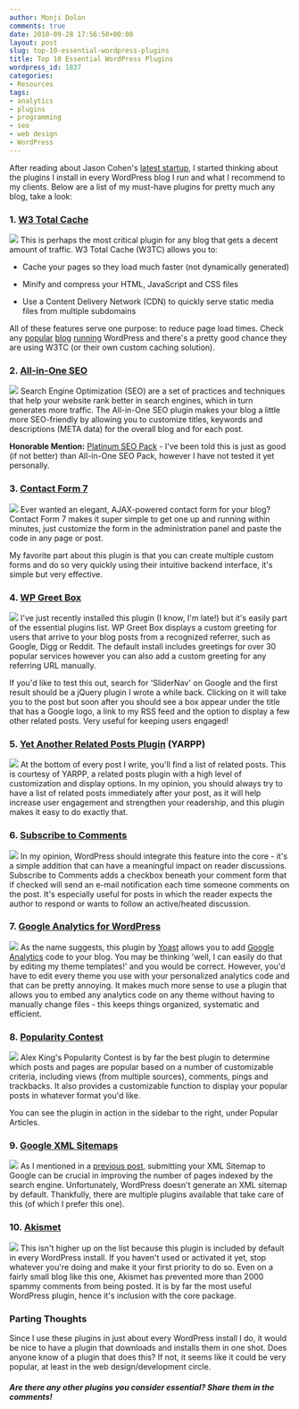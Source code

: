 ```yaml
---
author: Monji Dolon
comments: true
date: 2010-09-28 17:56:50+00:00
layout: post
slug: top-10-essential-wordpress-plugins
title: Top 10 Essential WordPress Plugins
wordpress_id: 1837
categories:
- Resources
tags:
- analytics
- plugins
- programming
- seo
- web design
- WordPress
---
```


After reading about Jason Cohen's [latest startup](http://blog.asmartbear.com/nut-up-or-shut-up.html), I started thinking about the plugins I install in every WordPress blog I run and what I recommend to my clients.  Below are a list of my must-have plugins for pretty much any blog, take a look:





### 1. [W3 Total Cache](http://wordpress.org/extend/plugins/w3-total-cache/)

[![](http://devgrow.s3.amazonaws.com/assets/images/w3tc.gif)](http://wordpress.org/extend/plugins/w3-total-cache/)
This is perhaps the most critical plugin for any blog that gets a decent amount of traffic.  W3 Total Cache (W3TC) allows you to:




  * Cache your pages so they load much faster (not dynamically generated)


  * Minify and compress your HTML, JavaScript and CSS files


  * Use a Content Delivery Network (CDN) to quickly serve static media files from multiple subdomains


All of these features serve one purpose: to reduce page load times.  Check any [popular](http://www.techcrunch.com/) [blog](http://www.mashable.com/) [running](http://www.smashingmagazine.com/) WordPress and there's a pretty good chance they are using W3TC (or their own custom caching solution).





### 2. [All-in-One SEO](http://wordpress.org/extend/plugins/all-in-one-seo-pack/)

[![](http://devgrow.s3.amazonaws.com/assets/images/all-in-one-seo.gif)](http://wordpress.org/extend/plugins/all-in-one-seo-pack/)
Search Engine Optimization (SEO) are a set of practices and techniques that help your website rank better in search engines, which in turn generates more traffic.  The All-in-One SEO plugin makes your blog a little more SEO-friendly by allowing you to customize titles, keywords and descriptions (META data) for the overall blog and for each post.

**Honorable Mention:** [Platinum SEO Pack](http://techblissonline.com/platinum-seo-pack/) - I've been told this is just as good (if not better) than All-in-One SEO Pack, however I have not tested it yet personally.





### 3. [Contact Form 7](http://wordpress.org/extend/plugins/contact-form-7/)

[![](http://devgrow.s3.amazonaws.com/assets/images/contact-form-7.gif)](http://wordpress.org/extend/plugins/contact-form-7/)
Ever wanted an elegant, AJAX-powered contact form for your blog?  Contact Form 7 makes it super simple to get one up and running within minutes, just customize the form in the administration panel and paste the code in any page or post.

My favorite part about this plugin is that you can create multiple custom forms and do so very quickly using their intuitive backend interface, it's simple but very effective.





### 4. [WP Greet Box](http://wordpress.org/extend/plugins/wp-greet-box/)

[![](http://devgrow.s3.amazonaws.com/assets/images/wp-greet-box.gif)](http://wordpress.org/extend/plugins/wp-greet-box/)
I've just recently installed this plugin (I know, I'm late!) but it's easily part of the essential plugins list.  WP Greet Box displays a custom greeting for users that arrive to your blog posts from a recognized referrer, such as Google, Digg or Reddit.  The default install includes greetings for over 30 popular services however you can also add a custom greeting for any referring URL manually.

If you'd like to test this out, search for 'SliderNav' on Google and the first result should be a jQuery plugin I wrote a while back.  Clicking on it will take you to the post but soon after you should see a box appear under the title that has a Google logo, a link to my RSS feed and the option to display a few other related posts.  Very useful for keeping users engaged!





### 5. [Yet Another Related Posts Plugin](http://wordpress.org/extend/plugins/yet-another-related-posts-plugin/) (YARPP)

[![](http://devgrow.s3.amazonaws.com/assets/images/related-posts.gif)](http://wordpress.org/extend/plugins/yet-another-related-posts-plugin/)
At the bottom of every post I write, you'll find a list of related posts.  This is courtesy of YARPP, a related posts plugin with a high level of customization and display options.  In my opinion, you should always try to have a list of related posts immediately after your post, as it will help increase user engagement and strengthen your readership, and this plugin makes it easy to do exactly that.





### 6. [Subscribe to Comments](http://wordpress.org/extend/plugins/subscribe-to-comments/)

[![](http://devgrow.s3.amazonaws.com/assets/images/subscribe-to-comments.gif)](http://wordpress.org/extend/plugins/subscribe-to-comments/)
In my opinion, WordPress should integrate this feature into the core - it's a simple addition that can have a meaningful impact on reader discussions.  Subscribe to Comments adds a checkbox beneath your comment form that if checked will send an e-mail notification each time someone comments on the post.  It's especially useful for posts in which the reader expects the author to respond or wants to follow an active/heated discussion.





### 7. [Google Analytics for WordPress](http://yoast.com/wordpress/google-analytics/)

[![](http://devgrow.s3.amazonaws.com/assets/images/google-analytics.gif)](http://yoast.com/wordpress/google-analytics/)
As the name suggests, this plugin by [Yoast](http://yoast.com/) allows you to add [Google Analytics](http://www.google.com/analytics/) code to your blog.  You may be thinking 'well, I can easily do that by editing my theme templates!' and you would be correct.  However, you'd have to edit every theme you use with your personalized analytics code and that can be pretty annoying.  It makes much more sense to use a plugin that allows you to embed any analytics code on any theme without having to manually change files - this keeps things organized, systematic and efficient.





### 8. [Popularity Contest](http://wordpress.org/extend/plugins/popularity-contest/)

[![](http://devgrow.s3.amazonaws.com/assets/images/popularity.gif)](http://wordpress.org/extend/plugins/popularity-contest/)
Alex King's Popularity Contest is by far the best plugin to determine which posts and pages are popular based on a number of customizable criteria, including views (from multiple sources), comments, pings and trackbacks.  It also provides a customizable function to display your popular posts in whatever format you'd like.

You can see the plugin in action in the sidebar to the right, under Popular Articles.





### 9. [Google XML Sitemaps](http://wordpress.org/extend/plugins/google-sitemap-generator/)

[![](http://devgrow.s3.amazonaws.com/assets/images/xml-sitemaps.gif)](http://wordpress.org/extend/plugins/google-sitemap-generator/)
As I mentioned in a [previous post](http://devgrow.com/quick-seo-tip-2-submit-your-sitemap/), submitting your XML Sitemap to Google can be crucial in improving the number of pages indexed by the search engine.  Unfortunately, WordPress doesn't generate an XML sitemap by default.  Thankfully, there are multiple plugins available that take care of this (of which I prefer this one).





### 10. [Akismet](http://wordpress.org/extend/plugins/akismet)

[![](http://devgrow.s3.amazonaws.com/assets/images/akismet.gif)](http://wordpress.org/extend/plugins/akismet)
This isn't higher up on the list because this plugin is included by default in every WordPress install.  If you haven't used or activated it yet, stop whatever you're doing and make it your first priority to do so.  Even on a fairly small blog like this one, Akismet has prevented more than 2000 spammy comments from being posted.  It is by far the most useful WordPress plugin, hence it's inclusion with the core package.





### Parting Thoughts


Since I use these plugins in just about every WordPress install I do, it would be nice to have a plugin that downloads and installs them in one shot.  Does anyone know of a plugin that does this?  If not, it seems like it could be very popular, at least in the web design/development circle.



##### Are there any other plugins you consider essential?  Share them in the comments!
